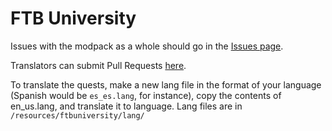 # FTB University

Issues with the modpack as a whole should go in the [Issues page](https://github.com/FTBTeam/FTB-University/issues).

Translators can submit Pull Requests [here](https://github.com/FTBTeam/FTB-University/pulls).

To translate the quests, make a new lang file in the format of your language (Spanish would be `es_es.lang`, for instance), copy the contents of en_us.lang, and translate it to language. Lang files are in `/resources/ftbuniversity/lang/`
